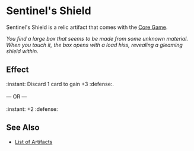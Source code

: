# Sentinel's Shield

Sentinel's Shield is a relic artifact that comes with the [Core Game](../content.md).

*You find a large box that seems to be made from some unknown material. When you touch it, the box opens with a load hiss, revealing a gleaming shield within.*


## Effect

:instant: Discard 1 card to gain +3 :defense:.<br><br>— OR —<br><br>:instant: +2 :defense:


## See Also

- [List of Artifacts](../artifacts.md)
